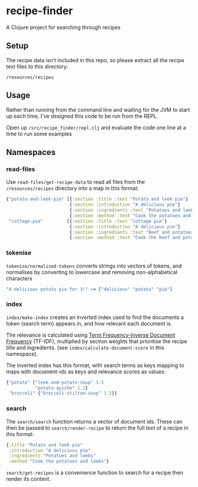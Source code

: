 # recipe-finder

A Clojure project for searching through recipes

## Setup

The recipe data isn't included in this repo, so please extract all the recipe text files to this directory:

`/resources/recipes`

## Usage

Rather than running from the command line and waiting for the JVM to start up each time, I've designed this code to be run from the REPL.

Open up `/src/recipe_finder/repl.clj` and evaluate the code one line at a time to run some examples

## Namespaces

### read-files
Use `read-files/get-recipe-data` to read all files from the `/resources/recipes` directory into a map in this format:

``` clojure
{"potato-and-leek-pie" [{:section :title :text "Potato and leek pie"}
                        {:section :introduction "A delicious pie"}
                        {:section :ingredients :text "Potatoes and leeks"}
                        {:section :method :text "Cook the potatoes and leeks"}]
 "cottage-pie"         [{:section :title :text "Cottage pie"}
                        {:section :introduction "A delicious pie"}
                        {:section :ingredients :text "Beef and potatoes"}
                        {:section :method :text "Cook the beef and potatoes"}]}
```

### tokenise
`tokenise/normalised-tokens` converts strings into vectors of tokens, and normalises by converting to lowercase and removing non-alphabetical characters

``` clojure
"A delicious potato pie for 3!" -> ["delicious" "potato" "pie"]
```

### index
`index/make-index` creates an inverted index used to find the documents a token (search term) appears in, and how relevant each document is.

The relevance is calculated using [Term Frequency-Inverse Document Frequency](https://en.wikipedia.org/wiki/Tf%E2%80%93idf) (TF-IDF), multiplied by section weights that prioritise the recipe title and ingredients. (see `index/calculate-document-score` in this namespace).

The inverted index has this format, with search terms as keys mapping to maps with document-ids as keys and relevance scores as values:

``` clojure
{"potato" {"leek-and-potato-soup" 1.5
           "potato-quiche" 1.2}
 "broccoli" {"broccoli-stilton-soup" 1.5}}
```
### search
The `search/search` function returns a vector of document ids. These can then be passed to `search/render-recipe` to return the full text of a recipe in this format:

``` clojure
{:title "Potato and leek pie"
 :introduction "A delicious pie"
 :ingredients "Potatoes and leeks"
 :method "Cook the potatoes and leeks"}
```

 `search/get-recipes` is a convenience function to search for a recipe then render its content.
